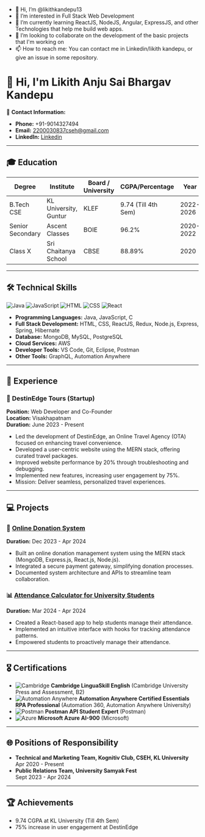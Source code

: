 - 👋 Hi, I’m @likithkandepu13
- 👀 I’m interested in Full Stack Web Development 
- 🌱 I’m currently learning ReactJS, NodeJS, Angular, ExpressJS, and other Technologies that help me build web apps.
- 💞️ I’m looking to collaborate on the development of the basic projects that I'm working on
- 📫 How to reach me: You can contact me in Linkedin/likith kandepu, or give an issue in some repository.

# 👋 Hi, I'm Likith Anju Sai Bhargav Kandepu

📧 **Contact Information:**
- **Phone:** +91-9014327494
- **Email:** [2200030837cseh@gmail.com](mailto:2200030837cseh@gmail.com)
- **LinkedIn:** [Linkedin](https://www.linkedin.com/in/likithkandepu13/)


---

## 🎓 **Education**

| **Degree**         | **Institute**              | **Board / University** | **CGPA/Percentage** | **Year**    |
|--------------------|----------------------------|------------------------|---------------------|-------------|
| B.Tech CSE          | KL University, Guntur      | KLEF                   | 9.74 (Till 4th Sem)  | 2022-2026   |
| Senior Secondary    | Ascent Classes             | BOIE                   | 96.2%               | 2020-2022   |
| Class X             | Sri Chaitanya School       | CBSE                   | 88.89%              | 2020        |

---

## 🛠 **Technical Skills**

![Java](https://img.shields.io/badge/Java-ED8B00?style=for-the-badge&logo=java&logoColor=white)
![JavaScript](https://img.shields.io/badge/JavaScript-323330?style=for-the-badge&logo=javascript&logoColor=F7DF1E)
![HTML](https://img.shields.io/badge/HTML5-E34F26?style=for-the-badge&logo=html5&logoColor=white)
![CSS](https://img.shields.io/badge/CSS3-1572B6?style=for-the-badge&logo=css3&logoColor=white)
![React](https://img.shields.io/badge/React-20232A?style=for-the-badge&logo=react&logoColor=61DAFB)

- **Programming Languages:** Java, JavaScript, C
- **Full Stack Development:** HTML, CSS, ReactJS, Redux, Node.js, Express, Spring, Hibernate
- **Database:** MongoDB, MySQL, PostgreSQL
- **Cloud Services:** AWS
- **Developer Tools:** VS Code, Git, Eclipse, Postman
- **Other Tools:** GraphQL, Automation Anywhere

---

## 💼 **Experience**

### 🚀 **DestinEdge Tours (Startup)**  
**Position:** Web Developer and Co-Founder  
**Location:** Visakhapatnam  
**Duration:** June 2023 - Present  
- Led the development of DestinEdge, an Online Travel Agency (OTA) focused on enhancing travel convenience.
- Developed a user-centric website using the MERN stack, offering curated travel packages.
- Improved website performance by 20% through troubleshooting and debugging.
- Implemented new features, increasing user engagement by 75%.
- Mission: Deliver seamless, personalized travel experiences.

---

## 💻 **Projects**

### 🎯 [Online Donation System](#)  
**Duration:** Dec 2023 - Apr 2024  
- Built an online donation management system using the MERN stack (MongoDB, Express.js, React.js, Node.js).
- Integrated a secure payment gateway, simplifying donation processes.
- Documented system architecture and APIs to streamline team collaboration.

### 📊 [Attendance Calculator for University Students](#)  
**Duration:** Mar 2024 - Apr 2024  
- Created a React-based app to help students manage their attendance.
- Implemented an intuitive interface with hooks for tracking attendance patterns.
- Empowered students to proactively manage their attendance.

---

## 🎖 **Certifications**

- ![Cambridge](https://img.shields.io/badge/Cambridge-B2-blue?style=flat-square) **Cambridge LinguaSkill English** (Cambridge University Press and Assessment, B2)
- ![Automation Anywhere](https://img.shields.io/badge/Automation_Anywhere-A360-orange?style=flat-square) **Automation Anywhere Certified Essentials RPA Professional** (Automation 360, Automation Anywhere University)
- ![Postman](https://img.shields.io/badge/Postman-API--Expert-orange?style=flat-square) **Postman API Student Expert** (Postman)
- ![Azure](https://img.shields.io/badge/Microsoft-AI_900-blue?style=flat-square) **Microsoft Azure AI-900** (Microsoft)

---

## 🌐 **Positions of Responsibility**

- **Technical and Marketing Team, Kognitiv Club, CSEH, KL University**  
  Apr 2020 - Present
- **Public Relations Team, University Samyak Fest**  
  Sept 2023 - Apr 2024

---

## 🏆 **Achievements**

- 9.74 CGPA at KL University (Till 4th Sem)
- 75% increase in user engagement at DestinEdge


<!---
likithkandepu13/likithkandepu13 is a ✨ special ✨ repository because its `README.md` (this file) appears on your GitHub profile.
You can click the Preview link to take a look at your changes.
--->
